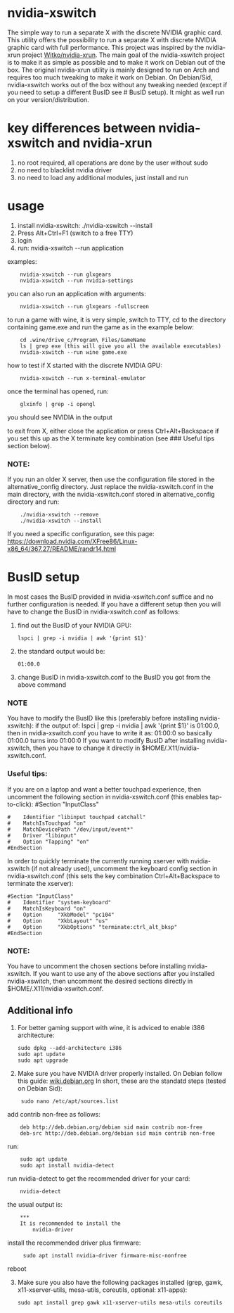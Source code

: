 # nvidia-xswitch
The simple way to run a separate X with the discrete NVIDIA graphic card.
This utility offers the possibility to run a separate X with discrete NVIDIA graphic card with full performance.
This project was inspired by the nvidia-xrun project [Witko/nvidia-xrun](https://github.com/Witko/nvidia-xrun).
The main goal of the nvidia-xswitch project is to make it as simple as possible and to make it work on Debian out of the box.
The original nvidia-xrun utility is mainly designed to run on Arch and requires too much tweaking to make it work on Debian.
On Debian/Sid, nvidia-xswitch works out of the box without any tweaking needed (except if you need to setup a different BusID see # BusID setup).
It might as well run on your version/distribution.



# key differences between nvidia-xswitch and nvidia-xrun
   1. no root required, all operations are done by the user without sudo
   2. no need to blacklist nvidia driver
   3. no need to load any additional modules, just install and run



# usage
   1. install nvidia-xswitch: ./nvidia-xswitch --install
   2. Press Alt+Ctrl+F1 (switch to a free TTY)
   3. login
   5. run: nvidia-xswitch --run application

examples:

        nvidia-xswitch --run glxgears
        nvidia-xswitch --run nvidia-settings

you can also run an application with arguments:

        nvidia-xswitch --run glxgears -fullscreen

to run a game with wine, it is very simple, switch to TTY, cd to the directory containing game.exe and run the game as in the example below:

        cd .wine/drive_c/Program\ Files/GameName
        ls | grep exe (this will give you all the available executables)
        nvidia-xswitch --run wine game.exe

how to test if X started with the discrete NVIDIA GPU:

        nvidia-xswitch --run x-terminal-emulator
   
once the terminal has opened, run:
   
        glxinfo | grep -i opengl
        
   you should see NVIDIA in the output

to exit from X, either close the application or press Ctrl+Alt+Backspace if you set this up as the X terminate key combination (see ### Useful tips section below).

### NOTE: 
If you run an older X server, then use the configuration file stored in the alternative_config directory.
Just replace the nvidia-xswitch.conf in the main directory, with the nvidia-xswitch.conf stored in alternative_config directory and run: 

        ./nvidia-xswitch --remove
        ./nvidia-xswitch --install

If you need a specific configuration, see this page: https://download.nvidia.com/XFree86/Linux-x86_64/367.27/README/randr14.html



# BusID setup
In most cases the BusID provided in nvidia-xswitch.conf suffice and no further configuration is needed.
If you have a different setup then you will have to change the BusID in nvidia-xswitch.conf as follows:

   1. find out the BusID of your NVIDIA GPU:

          lspci | grep -i nvidia | awk '{print $1}'
          
   2. the standard output would be:

          01:00.0
          
   5. change BusID in nvidia-xswitch.conf to the BusID you got from the above command

### NOTE
You have to modify the BusID like this (preferably before installing nvidia-xswitch):
if the output of: lspci | grep -i nvidia | awk '{print $1}' is 01:00.0, then in nvidia-xswitch.conf you have to write it as: 01:00:0
so basically 01:00.0 turns into 01:00:0
If you want to modify BusID after installing nvidia-xswitch, then you have to change it directly in $HOME/.X11/nvidia-xswitch.conf.



### Useful tips:
If you are on a laptop and want a better touchpad experience, then uncomment the following section in nvidia-xswitch.conf (this enables tap-to-click):
 #Section "InputClass"
 
    #    Identifier "libinput touchpad catchall"
    #    MatchIsTouchpad "on"
    #    MatchDevicePath "/dev/input/event*"
    #    Driver "libinput"
    #    Option "Tapping" "on"
    #EndSection

In order to quickly terminate the currently running xserver with nvidia-xswitch (if not already used), uncomment the keyboard config section in nvidia-xswitch.conf (this sets the key combination Ctrl+Alt+Backspace to terminate the xserver):

    #Section "InputClass"
    #    Identifier "system-keyboard"
    #    MatchIsKeyboard "on"
    #    Option     "XkbModel" "pc104"
    #    Option     "XkbLayout" "us"
    #    Option     "XkbOptions" "terminate:ctrl_alt_bksp"
    #EndSection

### NOTE:
You have to uncomment the chosen sections before installing nvidia-xswitch.
If you want to use any of the above sections after you installed nvidia-xswitch, then uncomment the desired sections directly in $HOME/.X11/nvidia-xswitch.conf.



## Additional info
   1. For better gaming support with wine, it is adviced to enable i386 architecture:
   
          sudo dpkg --add-architecture i386
          sudo apt update
          sudo apt upgrade

   2. Make sure you have NVIDIA driver properly installed.
    On Debian follow this guide: [wiki.debian.org](https://wiki.debian.org/NvidiaGraphicsDrivers)
    In short, these are the standatd steps (tested on Debian Sid):
    
           sudo nano /etc/apt/sources.list
           
   add contrib non-free as follows:
   
        deb http://deb.debian.org/debian sid main contrib non-free
        deb-src http://deb.debian.org/debian sid main contrib non-free
        
   run:
   
        sudo apt update
        sudo apt install nvidia-detect
        
   run nvidia-detect to get the recommended driver for your card:
   
        nvidia-detect
        
   the usual output is:
   
        ***
        It is recommended to install the
            nvidia-driver
            
   install the recommended driver plus firmware:
   
         sudo apt install nvidia-driver firmware-misc-nonfree
        
   reboot

   3. Make sure you also have the following packages installed (grep, gawk, x11-xserver-utils, mesa-utils, coreutils, optional: x11-apps):
   
          sudo apt install grep gawk x11-xserver-utils mesa-utils coreutils
